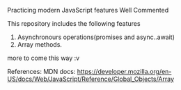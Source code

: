 Practicing modern JavaScript features
Well Commented

This repository includes the following features

1. Asynchronours operations(promises and async..await)
2. Array methods.

more to come this way :v

References:
MDN docs: https://developer.mozilla.org/en-US/docs/Web/JavaScript/Reference/Global_Objects/Array
